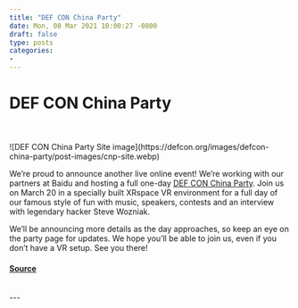 ```yaml
---
title: "DEF CON China Party"
date: Mon, 08 Mar 2021 10:00:27 -0800
draft: false
type: posts
categories: 
- 
---
```

# DEF CON China Party

<br/>

<br/>
![DEF CON China Party Site image](https://defcon.org/images/defcon-china-party/post-images/cnp-site.webp)  

We’re proud to announce another live online event! We’re working with our partners at Baidu and hosting a full one-day [DEF CON China Party](https://defcon.org/html/defcon-china-party/dc-china-party.html). Join us on March 20 in a specially built XRspace VR environment for a full day of our famous style of fun with music, speakers, contests and an interview with legendary hacker Steve Wozniak.

We’ll be announcing more details as the day approaches, so keep an eye on the party page for updates. We hope you’ll be able to join us, even if you don’t have a VR setup. See you there!

#### [Source](https://defcon.org/html/defcon-china-party/dc-china-party.html)

<br/>
---
